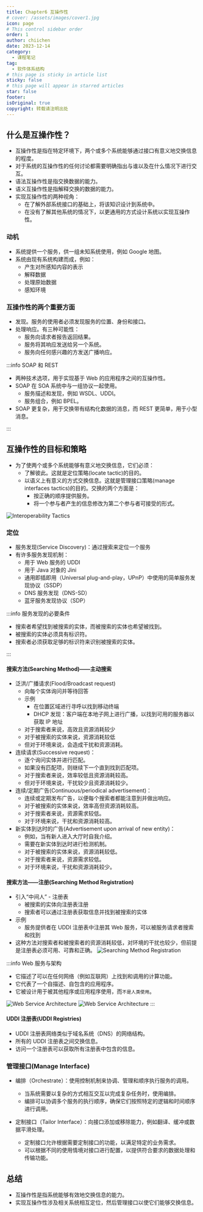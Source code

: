 ```yaml
---
title: Chapter6 互操作性
# cover: /assets/images/cover1.jpg
icon: page
# This control sidebar order
order: 1
author: chiichen
date: 2023-12-14
category:
  - 课程笔记
tag:
  - 软件体系结构
# this page is sticky in article list
sticky: false
# this page will appear in starred articles
star: false
footer:
isOriginal: true
copyright: 转载请注明出处
---
```


## 什么是互操作性？

- 互操作性是指在特定环境下，两个或多个系统能够通过接口有意义地交换信息的程度。
- 对于系统的互操作性的任何讨论都需要明确指出与谁以及在什么情况下进行交互。
- 语法互操作性是指交换数据的能力。
- 语义互操作性是指解释交换的数据的能力。
- 实现互操作性的两种视角：
  - 在了解外部系统接口的基础上，将该知识设计到系统中。
  - 在没有了解其他系统的情况下，以更通用的方式设计系统以实现互操作性。

### 动机

- 系统提供一个服务，供一组未知系统使用，例如 Google 地图。
- 系统由现有系统构建而成，例如：
  - 产生对所感知内容的表示
  - 解释数据
  - 处理原始数据
  - 感知环境

### 互操作性的两个重要方面

- 发现。服务的使用者必须发现服务的位置、身份和接口。
- 处理响应。有三种可能性：
  - 服务向请求者报告返回结果。
  - 服务将其响应发送给另一个系统。
  - 服务向任何感兴趣的方发送广播响应。

:::info SOAP 和 REST

- 两种技术选项，用于实现基于 Web 的应用程序之间的互操作性。
- SOAP 在 SOA 系统中与一组协议一起使用。
  - 服务描述和发现，例如 WSDL、UDDI。
  - 服务组合，例如 BPEL。
- SOAP 更复杂，用于交换带有结构化数据的消息，而 REST 更简单，用于小型消息。

:::

## 互操作性的目标和策略

- 为了使两个或多个系统能够有意义地交换信息，它们必须：
  - 了解彼此。这就是定位策略(locate tactic)的目的。
  - 以语义上有意义的方式交换信息。这就是管理接口策略(manage interfaces tactics)的目的。交换的两个方面是：
    - 按正确的顺序提供服务。
    - 将一个参与者产生的信息修改为第二个参与者可接受的形式。

![Interoperability Tactics](images/Chapter6互操作性/image.png)

### 定位

- 服务发现(Service Discovery)：通过搜索来定位一个服务
- 有许多服务发现机制：
  - 用于 Web 服务的 UDDI
  - 用于 Java 对象的 Jini
  - 通用即插即用（Universal plug-and-play，UPnP）中使用的简单服务发现协议（SSDP）
  - DNS 服务发现（DNS-SD）
  - 蓝牙服务发现协议（SDP）

:::info 服务发现的必要条件

- 搜索者希望找到被搜索的实体，而被搜索的实体也希望被找到。
- 被搜索的实体必须具有标识符。
- 搜索者必须获取足够的标识符来识别被搜索的实体。

:::

#### 搜索方法(Searching Method)——主动搜索

- 泛洪/广播请求(Flood/Broadcast request)
  - 向每个实体询问并等待回答
  - 示例
    - 在位置区域进行寻呼以找到移动终端
    - DHCP 发现：客户端在本地子网上进行广播，以找到可用的服务器以获取 IP 地址
  - 对于搜索者来说，高效且资源消耗较少
  - 对于被搜索的实体来说，资源消耗较低
  - 但对于环境来说，会造成干扰和资源消耗。
- 连续请求(Successive request)：
  - 逐个询问实体并进行匹配。
  - 如果没有匹配项，则继续下一个直到找到匹配项。
  - 对于搜索者来说，效率较低且资源消耗较高。
  - 但对于环境来说，干扰较少且资源消耗较少。
- 连续/定期广告(Continuous/periodical advertisement)：
  - 连续或定期发布广告，以便每个搜索者都能注意到并做出响应。
  - 对于被搜索的实体来说，效率高但资源消耗较高。
  - 对于搜索者来说，资源需求较低。
  - 对于环境来说，干扰和资源消耗较高。
- 新实体到达时的广告(Advertisement upon arrival of new entity)：
  - 例如，当有新人进入大厅时自我介绍。
  - 需要在新实体到达时进行检测机制。
  - 对于被搜索的实体来说，资源消耗较低。
  - 对于搜索者来说，资源需求较低。
  - 对于环境来说，干扰和资源消耗较少。

#### 搜索方法——注册(Searching Method Registration)

- 引入“中间人” - 注册表
  - 被搜索的实体向注册表注册
  - 搜索者可以通过注册表获取信息并找到被搜索的实体
- 示例
  - 服务提供者在 UDDI 注册表中注册其 Web 服务，可以被服务请求者搜索和找到
- 这种方法对搜索者和被搜索者的资源消耗较低，对环境的干扰也较少，但前提是注册表必须可用、可靠和正确。
  ![Searching Method Registration](images/Chapter6互操作性/image-1.png)

:::info Web 服务与架构

- 它描述了可以在任何网络（例如互联网）上找到和调用的计算功能。
- 它代表了一个自描述、自包含的应用程序。
- 它被设计用于被其他程序或应用程序使用，而`不是人类使用`。

![Web Service Architecture](images/Chapter6互操作性/image-2.png)
![Web Service Architecture](images/Chapter6互操作性/image-3.png)
:::

#### UDDI 注册表(UDDI Registries)

- UDDI 注册表网络类似于域名系统（DNS）的网络结构。
- 所有的 UDDI 注册表之间交换信息。
- 访问一个注册表可以获取所有注册表中包含的信息。

### 管理接口(Manage Interface)

- 编排（Orchestrate）：使用控制机制来协调、管理和顺序执行服务的调用。

  - 当系统需要以复杂的方式相互交互以完成复杂任务时，使用编排。
  - 编排可以协调多个服务的执行顺序，确保它们按照特定的逻辑和时间顺序进行调用。

- 定制接口（Tailor Interface）：向接口添加或移除能力，例如翻译、缓冲或数据平滑处理。
  - 定制接口允许根据需要定制接口的功能，以满足特定的业务需求。
  - 可以根据不同的使用情境对接口进行配置，以提供符合要求的数据处理和传输功能。

## 总结

- 互操作性是指系统能够有效地交换信息的能力。
- 实现互操作性涉及相关系统相互定位，然后管理接口以使它们能够交换信息。
